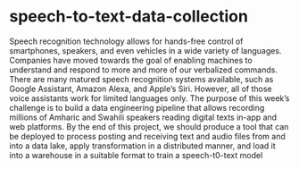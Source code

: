 # speech-to-text-data-collection

Speech recognition technology allows for hands-free control of smartphones, speakers, and even vehicles in a wide variety of languages. Companies have moved towards the goal of
enabling machines to understand and respond to more and more of our verbalized commands. There are many matured speech recognition systems available, such as Google Assistant,
Amazon Alexa, and Apple’s Siri. However, all of those voice assistants work for limited languages only. The purpose of this week’s challenge is to build a data engineering
pipeline that allows recording millions of Amharic and Swahili speakers reading digital texts in-app and web platforms. By the end of this project, we should produce a tool that can be deployed to process posting and receiving text and audio files from and into a data lake, apply transformation in a distributed manner, and load it into a warehouse in a suitable format to train a speech-t0-text model

  
